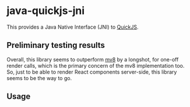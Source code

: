 # java-quickjs-jni

This provides a Java Native Interface (JNI) to
[QuickJS](https://bellard.org/quickjs/). 

## Preliminary testing results

Overall, this library seems to outperform [mv8](https://github.com/drm/mv8) by
a longshot, for one-off render calls, which is the primary concern of the mv8
implementation too. So, just to be able to render React components server-side,
this library seems to be the way to go.

## Usage

```

```
